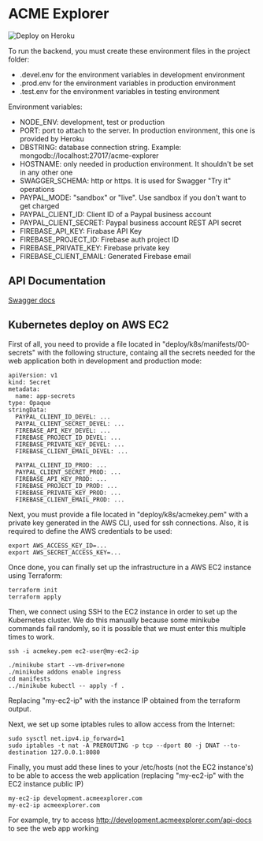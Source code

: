 # ACME Explorer

![Deploy on Heroku](https://github.com/amg98/ACME/workflows/Deploy%20on%20Heroku/badge.svg)

To run the backend, you must create these environment files in the project folder:
- .devel.env for the environment variables in development environment
- .prod.env for the environment variables in production environment
- .test.env for the environment variables in testing environment

Environment variables:
- NODE_ENV: development, test or production
- PORT: port to attach to the server. In production environment, this one is provided by Heroku
- DBSTRING: database connection string. Example: mongodb://localhost:27017/acme-explorer
- HOSTNAME: only needed in production environment. It shouldn't be set in any other one
- SWAGGER_SCHEMA: http or https. It is used for Swagger "Try it" operations
- PAYPAL_MODE: "sandbox" or "live". Use sandbox if you don't want to get charged
- PAYPAL_CLIENT_ID: Client ID of a Paypal business account
- PAYPAL_CLIENT_SECRET: Paypal business account REST API secret
- FIREBASE_API_KEY: Firabase API Key
- FIREBASE_PROJECT_ID: Firebase auth project ID
- FIREBASE_PRIVATE_KEY: Firebase private key
- FIREBASE_CLIENT_EMAIL: Generated Firebase email

## API Documentation
[Swagger docs](https://acmeexplorer.herokuapp.com/api-docs)

## Kubernetes deploy on AWS EC2
First of all, you need to provide a file located in "deploy/k8s/manifests/00-secrets" with the following structure, containg all the secrets needed for the web application both in development and production mode:

```{yml}
apiVersion: v1
kind: Secret
metadata:
  name: app-secrets
type: Opaque
stringData:
  PAYPAL_CLIENT_ID_DEVEL: ...
  PAYPAL_CLIENT_SECRET_DEVEL: ...
  FIREBASE_API_KEY_DEVEL: ...
  FIREBASE_PROJECT_ID_DEVEL: ...
  FIREBASE_PRIVATE_KEY_DEVEL: ...
  FIREBASE_CLIENT_EMAIL_DEVEL: ...
  
  PAYPAL_CLIENT_ID_PROD: ...
  PAYPAL_CLIENT_SECRET_PROD: ...
  FIREBASE_API_KEY_PROD: ...
  FIREBASE_PROJECT_ID_PROD: ...
  FIREBASE_PRIVATE_KEY_PROD: ...
  FIREBASE_CLIENT_EMAIL_PROD: ...
```

Next, you must provide a file located in "deploy/k8s/acmekey.pem" with a private key generated in the AWS CLI, used for ssh connections. Also, it is required to define the AWS credentials to be used:

```{sh}
export AWS_ACCESS_KEY_ID=...
export AWS_SECRET_ACCESS_KEY=...
```

Once done, you can finally set up the infrastructure in a AWS EC2 instance using Terraform:

```{sh}
terraform init
terraform apply
```

Then, we connect using SSH to the EC2 instance in order to set up the Kubernetes cluster. We do this manually because
some minikube commands fail randomly, so it is possible that we must enter this multiple times to work.

```
ssh -i acmekey.pem ec2-user@my-ec2-ip

./minikube start --vm-driver=none
./minikube addons enable ingress
cd manifests
../minikube kubectl -- apply -f .
```

Replacing "my-ec2-ip" with the instance IP obtained from the terraform output.

Next, we set up some iptables rules to allow access from the Internet:

```
sudo sysctl net.ipv4.ip_forward=1 
sudo iptables -t nat -A PREROUTING -p tcp --dport 80 -j DNAT --to-destination 127.0.0.1:8080
```

Finally, you must add these lines to your /etc/hosts (not the EC2 instance's) to be able to access the web application (replacing "my-ec2-ip" with the EC2 instance public IP)

```
my-ec2-ip development.acmeexplorer.com
my-ec2-ip acmeexplorer.com
```

For example, try to access http://development.acmeexplorer.com/api-docs to see the web app working
